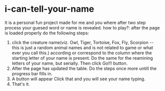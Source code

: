 # i-can-tell-your-name
It is a personal fun project made for me and you where after two step process your guesed word or name is revealed.
how to play?:
after the page is loaded properly do the following steps:
1) click the creature name(viz. Owl, Tiger, Tortoise, Fox, Fly, Scorpion -- this is just a random animal names and is not related to game or what ever you call this.) according or correspond to the column where the starting letter of your name is present. Do the same for the reamining letters of your name, but serially. Then click Go!!! button.
2) After the page has updated the table. Do the steps once more untill the progress bar fills in. 
3) A button will appear Click that and you will see your name typing.
4) That's it.
